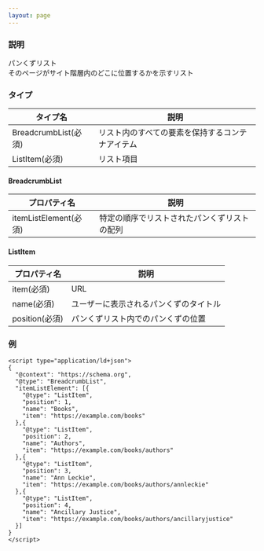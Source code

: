 ```yaml
---
layout: page
---
```


### 説明

パンくずリスト  
そのページがサイト階層内のどこに位置するかを示すリスト

### タイプ

| タイプ名                | 説明                          |
|---------------------|-----------------------------|
| BreadcrumbList(必須) | リスト内のすべての要素を保持するコンテナアイテム |
| ListItem(必須)       | リスト項目                       |

#### BreadcrumbList

| プロパティ名               | 説明                         |
|----------------------|----------------------------|
| itemListElement(必須) | 特定の順序でリストされたパンくずリストの配列 |

#### ListItem

| プロパティ名        | 説明                  |
|---------------|-----------------------|
| item(必須)     | URL                   |
| name(必須)     | ユーザーに表示されるパンくずのタイトル |
| position(必須) | パンくずリスト内でのパンくずの位置  |

### 例

    <script type="application/ld+json">
    {
      "@context": "https://schema.org",
      "@type": "BreadcrumbList",
      "itemListElement": [{
        "@type": "ListItem",
        "position": 1,
        "name": "Books",
        "item": "https://example.com/books"
      },{
        "@type": "ListItem",
        "position": 2,
        "name": "Authors",
        "item": "https://example.com/books/authors"
      },{
        "@type": "ListItem",
        "position": 3,
        "name": "Ann Leckie",
        "item": "https://example.com/books/authors/annleckie"
      },{
        "@type": "ListItem",
        "position": 4,
        "name": "Ancillary Justice",
        "item": "https://example.com/books/authors/ancillaryjustice"
      }]
    }
    </script>
